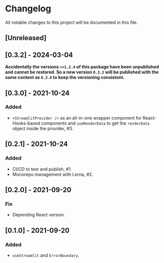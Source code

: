 # Changelog

All notable changes to this project will be documented in this file.

## [Unreleased]

## [0.3.2] - 2024-03-04

**Accidentally the versions `<=1.2.4` of this package have been unpublished and cannot be restored. So a new version `0.3.2` will be published with the same content as `0.3.0` to keep the versioning consistent.**

## [0.3.0] - 2021-10-24

### Added

- `<StreamlitProvider />` as an all-in-one wrapper component for React-Hooks-based components and `useRenderData` to get the `renderData` object inside the provider, #3.

## [0.2.1] - 2021-10-24

### Added

- CI/CD to test and publish, #1.
- Monorepo management with Lerna, #2.

## [0.2.0] - 2021-09-20

### Fix

- Depending React version.

## [0.1.0] - 2021-09-20

### Added

- `useStreamlit` and `ErrorBoundary`.
